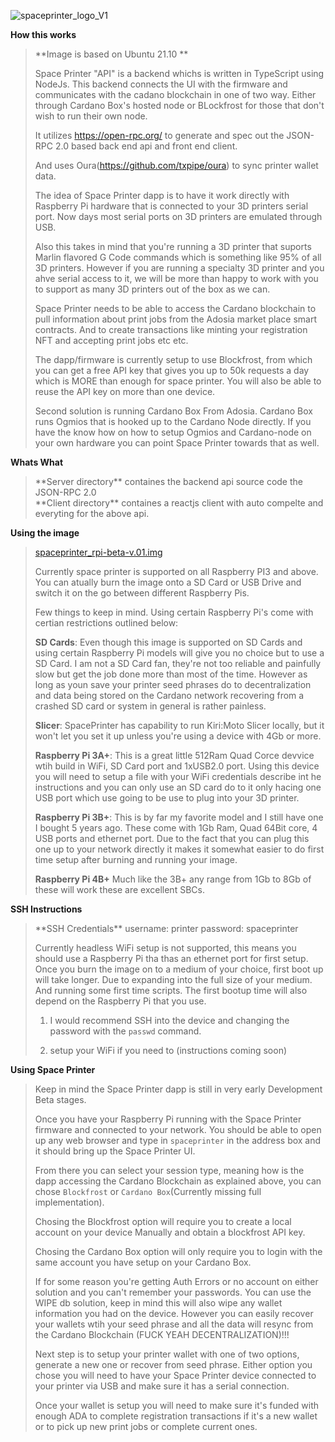 ![spaceprinter_logo_V1](https://user-images.githubusercontent.com/50184793/158988554-897dfbab-ad58-4957-a183-4a2e8d72c6e9.png)


**How this works**
<blockquote>
**Image is based on Ubuntu 21.10 **
  
Space Printer "API" is a backend whichs is written in TypeScript using NodeJs. This backend connects the UI with the firmware and communicates 
with the cadano blockchain in one of two way. Either through Cardano Box's hosted node or BLockfrost for those that don't wish to run their own node.

It utilizes https://open-rpc.org/ to generate and spec out the JSON-RPC 2.0 based back end api 
and front end client.

And uses Oura(https://github.com/txpipe/oura) to sync printer wallet data.
  
The idea of Space Printer dapp is to have it work directly with Raspberry Pi hardware that is connected to your 3D printers serial port.
Now days most serial ports on 3D printers are emulated through USB.
  
Also this takes in mind that you're running a 3D printer that suports Marlin flavored G Code commands which is something like 95% of all 3D printers.
However if you are running a specialty 3D printer and you ahve serial access to it, we will be more than happy to work with you to support as many 3D printers out of the box as we can.
  
Space Printer needs to be able to access the Cardano blockchain to pull information about print jobs from the Adosia market place smart contracts.
And to create transactions like minting your registration NFT and accepting print jobs etc etc.
  
The dapp/firmware is currently setup to use Blockfrost, from which you can get a free API key that gives you up to 50k requests a day which is MORE than enough for space printer. You will also be able to reuse the API key on more than one device.
  
Second solution is running Cardano Box From Adosia. Cardano Box runs Ogmios that is hooked up to the Cardano Node directly. If you have the know how on how to setup Ogmios and Cardano-node on your own hardware you can point Space Printer towards that as well.
  
</blockquote>

**Whats What**
<blockquote>
**Server directory** containes the backend api source code the JSON-RPC 2.0<br/>
**Client directory** containes a reactjs client with auto compelte and everyting for the above api.<br/>
</blockquote>

**Using the image**
<blockquote>

[spaceprinter_rpi-beta-v.01.img](https://link.us1.storjshare.io/s/jvnlbmbbkbduopvn2lxt2ylmghra/spaceprinter/spaceprinter_rpi-beta-v.01.img?download=1)
  
Currently space printer is supported on all Raspberry PI3 and above. You can atually burn the image onto a SD Card or USB Drive and switch it on the go between different Raspberry Pis.

Few things to keep in mind. Using certain Raspberry Pi's come with certian restrictions outlined below:
  
**SD Cards**: Even though this image is supported on SD Cards and using certain Raspberry Pi models will give you no choice but to use a SD Card. I am not a SD Card fan, they're not too reliable and painfully slow but get the job done more than most of the time. However as long as youn save your printer seed phrases do to decentralization and data being stored on the Cardano network recovering from a crashed SD card or system in general is rather painless.
  
**Slicer**: SpacePrinter has capability to run Kiri:Moto Slicer locally, but it won't let you set it up unless you're using a device with 4Gb or more.
  
**Raspberry Pi 3A+**: This is a great little 512Ram Quad Corce devvice wtih build in WiFi, SD Card port and 1xUSB2.0 port. Using this device you will need to setup a file with your WiFi credentials describe int he instructions and you can only use an SD card do to it only hacing one USB port which use going to be use to plug into your 3D printer.
  
**Raspberry Pi 3B+**: This is by far my favorite model and I still have one I bought 5 years ago. These come with 1Gb Ram, Quad 64Bit core, 4 USB ports and ethernet port. Due to the fact that you can plug this one up to your network directly it makes it somewhat easier to do first time setup after burning and running your image.

**Raspberry Pi 4B+** Much like the 3B+ any range from 1Gb to 8Gb of these will work these are excellent SBCs.
</blockquote>

 **SSH Instructions**
<blockquote>
  **SSH Credentials**
  username: printer
  password: spaceprinter
    
  Currently headless WiFi setup is not supported, this means you should use a Raspberry Pi tha thas an ethernet port for first setup.
  Once you burn the image on to a medium of your choice, first boot up will take longer. Due to expanding into the full size of your medium.
  And running some first time scripts. The first bootup time will also depend on the Raspberry Pi that you use.
  
  1) I would recommend SSH into the device and changing the password with the `passwd` command.
  
  2) setup your WiFi if you need to (instructions coming soon)
</blockquote>

**Using Space Printer**
<blockquote>
  Keep in mind the Space Printer dapp is still in very early Development Beta stages.
  
  Once you have your Raspberry Pi running with the Space Printer firmware and connected to your network. You should be able to open up any web browser    and type in `spaceprinter` in the address box and it should bring up the Space Printer UI.

  From there you can select your session type, meaning how is the dapp accessing the Cardano Blockchain as explained above, you can chose `Blockfrost` or `Cardano Box`(Currently missing full implementation).

  Chosing the Blockfrost option will require you to create a local account on your device Manually and obtain a blockfrost API key.
  
  Chosing the Cardano Box option will only require you to login with the same account you have setup on your Cardano Box.
  
  If for some reason you're getting Auth Errors or no account on either solution and you can't remember your passwords. You can use the WIPE db solution, keep in mind this will also wipe any wallet information you had on the device. However you can easily recover your wallets wtih your seed phrase and all the data will resync from the Cardano Blockchain (FUCK YEAH DECENTRALIZATION)!!!
  
  Next step is to setup your printer wallet with one of two options, generate a new one or recover from seed phrase. Either option you chose you will need to have your Space Printer device connected to your printer via USB and make sure it has a serial connection.
  
  Once your wallet is setup you will need to make sure it's funded with enough ADA to complete registration transactions if it's a new wallet or to pick up new print jobs or complete current ones.
</blockquote>


